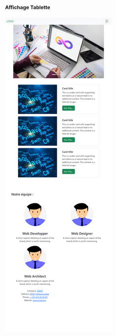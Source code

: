 

<!DOCTYPE html>
<html lang="en">
<head>
    <meta charset="UTF-8">
    <meta http-equiv="X-UA-Compatible" content="IE=edge">
    <meta name="viewport" content="width=device-width, initial-scale=1.0">
  

</head>
<body>
<h3> Affichage Tablette <h3>
<img class="w-100 h-100" src="images/ss1.png" alt="">


</body>
</html>
